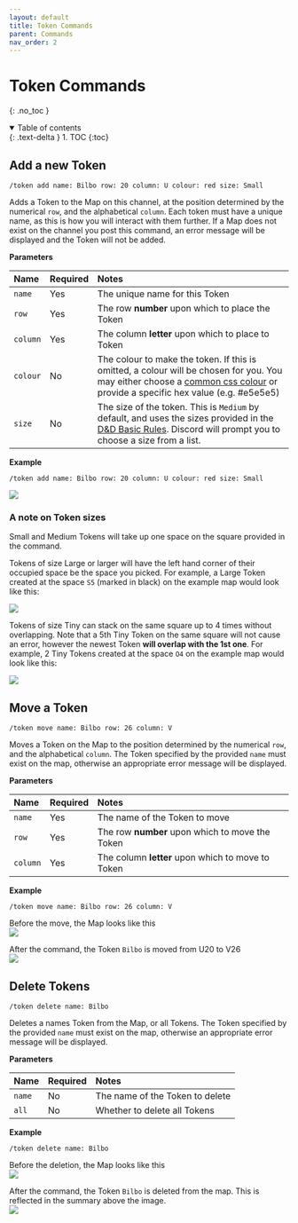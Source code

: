 ```yaml
---
layout: default
title: Token Commands
parent: Commands
nav_order: 2
---
```


# Token Commands

{: .no_toc }

<details open markdown="block">
  <summary>
    Table of contents
  </summary>
  {: .text-delta }
1. TOC
{:toc}
</details>

## [](#add)Add a new Token

```
/token add name: Bilbo row: 20 column: U colour: red size: Small
```

Adds a Token to the Map on this channel, at the position determined by the numerical `row`, and the alphabetical `column`. Each token must have a unique name, as this is how you will interact with them further.
If a Map does not exist on the channel you post this command, an error message will be displayed and the Token will not be added.

**Parameters**

| Name     | Required | Notes                                                                                                                                                                                                                            |
| :------- | :------- | :------------------------------------------------------------------------------------------------------------------------------------------------------------------------------------------------------------------------------- |
| `name`   | Yes      | The unique name for this Token                                                                                                                                                                                                   |
| `row`    | Yes      | The row **number** upon which to place the Token                                                                                                                                                                                 |
| `column` | Yes      | The column **letter** upon which to place to Token                                                                                                                                                                               |
| `colour` | No       | The colour to make the token. If this is omitted, a colour will be chosen for you. You may either choose a [common css colour](https://www.w3schools.com/colors/colors_names.asp) or provide a specific hex value (e.g. #e5e5e5) |
| `size`   | No       | The size of the token. This is `Medium` by default, and uses the sizes provided in the [D&D Basic Rules](https://www.dndbeyond.com/sources/basic-rules/monsters#Size). Discord will prompt you to choose a size from a list.     |

**Example**

```
/token add name: Bilbo row: 20 column: U colour: red size: Small
```

![](token-add-example.png)

### A note on Token sizes

Small and Medium Tokens will take up one space on the square provided in the command.

Tokens of size Large or larger will have the left hand corner of their occupied space be the space you picked. For example, a Large Token created at the space `S5` (marked in black) on the example map would look like this:

![](large-token.png)

Tokens of size Tiny can stack on the same square up to 4 times without overlapping. Note that a 5th Tiny Token on the same square will not cause an error, however the newest Token **will overlap with the 1st one**.
For example, 2 Tiny Tokens created at the space `O4` on the example map would look like this:

![](tiny-tokens.png)

## [](#move)Move a Token

```
/token move name: Bilbo row: 26 column: V
```

Moves a Token on the Map to the position determined by the numerical `row`, and the alphabetical `column`. The Token specified by the provided `name` must exist on the map, otherwise an appropriate error message will be displayed.

**Parameters**

| Name     | Required | Notes                                             |
| :------- | :------- | :------------------------------------------------ |
| `name`   | Yes      | The name of the Token to move                     |
| `row`    | Yes      | The row **number** upon which to move the Token   |
| `column` | Yes      | The column **letter** upon which to move to Token |

**Example**

```
/token move name: Bilbo row: 26 column: V
```

Before the move, the Map looks like this  
![](token-move-before-example.png)

After the command, the Token `Bilbo` is moved from U20 to V26  
![](token-move-after-example.png)

## [](#delete)Delete Tokens

```
/token delete name: Bilbo
```

Deletes a names Token from the Map, or all Tokens. The Token specified by the provided `name` must exist on the map, otherwise an appropriate error message will be displayed.

**Parameters**

| Name   | Required | Notes                           |
| :----- | :------- | :------------------------------ |
| `name` | No       | The name of the Token to delete |
| `all`  | No       | Whether to delete all Tokens    |

**Example**

```
/token delete name: Bilbo
```

Before the deletion, the Map looks like this  
![](token-move-after-example.png)

After the command, the Token `Bilbo` is deleted from the map. This is reflected in the summary above the image.  
![](token-delete-example.png)
